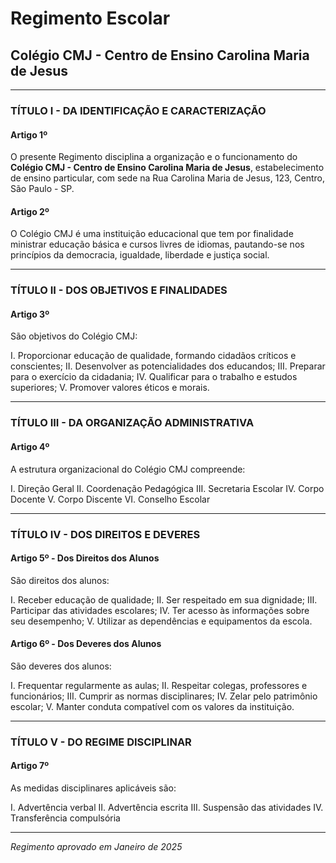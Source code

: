 # Regimento Escolar
## Colégio CMJ - Centro de Ensino Carolina Maria de Jesus

---

### TÍTULO I - DA IDENTIFICAÇÃO E CARACTERIZAÇÃO

#### Artigo 1º
O presente Regimento disciplina a organização e o funcionamento do **Colégio CMJ - Centro de Ensino Carolina Maria de Jesus**, estabelecimento de ensino particular, com sede na Rua Carolina Maria de Jesus, 123, Centro, São Paulo - SP.

#### Artigo 2º
O Colégio CMJ é uma instituição educacional que tem por finalidade ministrar educação básica e cursos livres de idiomas, pautando-se nos princípios da democracia, igualdade, liberdade e justiça social.

---

### TÍTULO II - DOS OBJETIVOS E FINALIDADES

#### Artigo 3º
São objetivos do Colégio CMJ:

I. Proporcionar educação de qualidade, formando cidadãos críticos e conscientes;
II. Desenvolver as potencialidades dos educandos;
III. Preparar para o exercício da cidadania;
IV. Qualificar para o trabalho e estudos superiores;
V. Promover valores éticos e morais.

---

### TÍTULO III - DA ORGANIZAÇÃO ADMINISTRATIVA

#### Artigo 4º
A estrutura organizacional do Colégio CMJ compreende:

I. Direção Geral
II. Coordenação Pedagógica
III. Secretaria Escolar
IV. Corpo Docente
V. Corpo Discente
VI. Conselho Escolar

---

### TÍTULO IV - DOS DIREITOS E DEVERES

#### Artigo 5º - Dos Direitos dos Alunos
São direitos dos alunos:

I. Receber educação de qualidade;
II. Ser respeitado em sua dignidade;
III. Participar das atividades escolares;
IV. Ter acesso às informações sobre seu desempenho;
V. Utilizar as dependências e equipamentos da escola.

#### Artigo 6º - Dos Deveres dos Alunos
São deveres dos alunos:

I. Frequentar regularmente as aulas;
II. Respeitar colegas, professores e funcionários;
III. Cumprir as normas disciplinares;
IV. Zelar pelo patrimônio escolar;
V. Manter conduta compatível com os valores da instituição.

---

### TÍTULO V - DO REGIME DISCIPLINAR

#### Artigo 7º
As medidas disciplinares aplicáveis são:

I. Advertência verbal
II. Advertência escrita
III. Suspensão das atividades
IV. Transferência compulsória

---

*Regimento aprovado em Janeiro de 2025*

